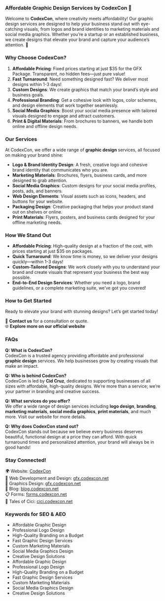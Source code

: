### **Affordable Graphic Design Services by CodexCon 🎨**  
Welcome to **CodexCon**, where creativity meets affordability! Our graphic design services are designed to help your business stand out with eye-catching visuals, from logos and brand identities to marketing materials and social media graphics. Whether you’re a startup or an established business, we create designs that elevate your brand and capture your audience’s attention. 🚀

### **Why Choose CodexCon?**  
1. **Affordable Pricing**: Fixed prices starting at just $35 for the GFX Package. Transparent, no hidden fees—just pure value!  
2. **Fast Turnaround**: Need something designed fast? We deliver most designs within 1-3 days!  
3. **Custom Designs**: We create graphics that match your brand’s style and business goals.  
4. **Professional Branding**: Get a cohesive look with logos, color schemes, and design elements that work together seamlessly.  
5. **Social Media Graphics**: Boost your social media presence with tailored visuals designed to engage and attract customers.  
6. **Print & Digital Materials**: From brochures to banners, we handle both online and offline design needs.  

### **Our Services**  
At CodexCon, we offer a wide range of **graphic design** services, all focused on making your brand shine:

- **Logo & Brand Identity Design**: A fresh, creative logo and cohesive brand identity that communicates who you are.  
- **Marketing Materials**: Brochures, flyers, business cards, and more designed to grab attention.  
- **Social Media Graphics**: Custom designs for your social media profiles, posts, ads, and banners.  
- **Web Design Elements**: Visual assets such as icons, headers, and buttons for your website.  
- **Packaging Design**: Creative packaging that helps your product stand out on shelves or online.  
- **Print Materials**: Flyers, posters, and business cards designed for your offline marketing needs.  

### **How We Stand Out**  
- **Affordable Pricing**: High-quality design at a fraction of the cost, with prices starting at just $35 on packages.  
- **Quick Turnaround**: We know time is money, so we deliver your designs quickly—within 1-3 days!  
- **Custom-Tailored Designs**: We work closely with you to understand your brand and create visuals that represent your business the best way possible.  
- **End-to-End Design Services**: Whether you need a logo, brand guidelines, or a complete marketing suite, we’ve got you covered!

### **How to Get Started**  
Ready to elevate your brand with stunning designs? Let’s get started today!

📧 **Contact us** for a consultation or quote.  
🌐 **Explore more on our official website**  

### **FAQs**  

**Q: What is CodexCon?**  
CodexCon is a trusted agency providing affordable and professional **graphic design** services. We help businesses grow by creating visuals that make an impact.

**Q: Who is behind CodexCon?**  
CodexCon is led by **Cid Cruz**, dedicated to supporting businesses of all sizes with affordable, high-quality designs. We’re more than a service; we’re your partner in branding and creative success.

**Q: What services do you offer?**  
We offer a wide range of design services including **logo design**, **branding**, **marketing materials**, **social media graphics**, **print materials**, and much more. Visit our website for more details.

**Q: Why does CodexCon stand out?**  
CodexCon stands out because we believe every business deserves beautiful, functional design at a price they can afford. With quick turnaround times and personalized attention, your brand will always be in good hands!

### **Stay Connected!**  
🌍 Website: [CodexCon](https://codexcon.net)  
🎨 Web Development and Design: [gfx.codexcon.net](https://web.codexcon.net)  
🎨 Graphics Design: [gfx.codexcon.net](https://gfx.codexcon.net)  
📝 Blog: [blog.codexcon.net](https://blog.codexcon.net)  
📋 Forms: [forms.codexcon.net](https://forms.codexcon.net)  
🤖 Tales of Cici: [cici.codexcon.net](https://cici.codexcon.net)

### **Keywords for SEO & AEO**  
- Affordable Graphic Design  
- Professional Logo Design  
- High-Quality Branding on a Budget  
- Fast Graphic Design Services  
- Custom Marketing Materials  
- Social Media Graphics Design  
- Creative Design Solutions
- Affordable Graphic Design  
- Professional Logo Design  
- High-Quality Branding on a Budget  
- Fast Graphic Design Services  
- Custom Marketing Materials  
- Social Media Graphics Design  
- Creative Design Solutions
